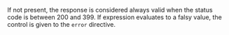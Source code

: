 If not present, the response is considered always valid when the status code is between 200 and 399. If expression evaluates to a falsy value, the control is given to the `error` directive.